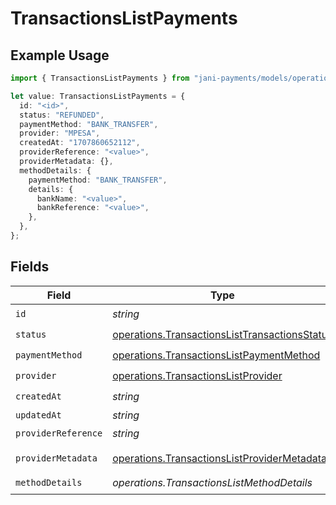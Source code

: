 # TransactionsListPayments

## Example Usage

```typescript
import { TransactionsListPayments } from "jani-payments/models/operations";

let value: TransactionsListPayments = {
  id: "<id>",
  status: "REFUNDED",
  paymentMethod: "BANK_TRANSFER",
  provider: "MPESA",
  createdAt: "1707860652112",
  providerReference: "<value>",
  providerMetadata: {},
  methodDetails: {
    paymentMethod: "BANK_TRANSFER",
    details: {
      bankName: "<value>",
      bankReference: "<value>",
    },
  },
};
```

## Fields

| Field                                                                                                          | Type                                                                                                           | Required                                                                                                       | Description                                                                                                    |
| -------------------------------------------------------------------------------------------------------------- | -------------------------------------------------------------------------------------------------------------- | -------------------------------------------------------------------------------------------------------------- | -------------------------------------------------------------------------------------------------------------- |
| `id`                                                                                                           | *string*                                                                                                       | :heavy_check_mark:                                                                                             | N/A                                                                                                            |
| `status`                                                                                                       | [operations.TransactionsListTransactionsStatus](../../models/operations/transactionslisttransactionsstatus.md) | :heavy_check_mark:                                                                                             | N/A                                                                                                            |
| `paymentMethod`                                                                                                | [operations.TransactionsListPaymentMethod](../../models/operations/transactionslistpaymentmethod.md)           | :heavy_check_mark:                                                                                             | N/A                                                                                                            |
| `provider`                                                                                                     | [operations.TransactionsListProvider](../../models/operations/transactionslistprovider.md)                     | :heavy_check_mark:                                                                                             | N/A                                                                                                            |
| `createdAt`                                                                                                    | *string*                                                                                                       | :heavy_check_mark:                                                                                             | N/A                                                                                                            |
| `updatedAt`                                                                                                    | *string*                                                                                                       | :heavy_minus_sign:                                                                                             | N/A                                                                                                            |
| `providerReference`                                                                                            | *string*                                                                                                       | :heavy_check_mark:                                                                                             | N/A                                                                                                            |
| `providerMetadata`                                                                                             | [operations.TransactionsListProviderMetadata](../../models/operations/transactionslistprovidermetadata.md)     | :heavy_check_mark:                                                                                             | Any valid JSON value                                                                                           |
| `methodDetails`                                                                                                | *operations.TransactionsListMethodDetails*                                                                     | :heavy_check_mark:                                                                                             | N/A                                                                                                            |
